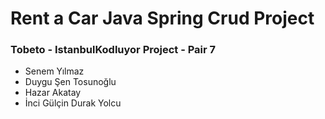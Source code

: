 # Rent a Car Java Spring Crud Project

### Tobeto - IstanbulKodluyor Project - Pair 7

- Senem Yılmaz
- Duygu Şen Tosunoğlu
- Hazar Akatay
- İnci Gülçin Durak Yolcu
